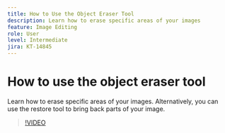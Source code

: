 ```yaml
---
title: How to Use the Object Eraser Tool
description: Learn how to erase specific areas of your images
feature: Image Editing
role: User
level: Intermediate
jira: KT-14845
---
```

# How to use the object eraser tool

Learn how to erase specific areas of your images. Alternatively, you can use the restore tool to bring back parts of your image.

>[!VIDEO](https://video.tv.adobe.com/v/3427019?quality=12&learn=on&hidetitle=true)
